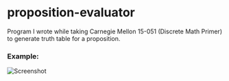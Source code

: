 # proposition-evaluator
Program I wrote while taking Carnegie Mellon 15-051 (Discrete Math Primer) to generate truth table for a proposition.

### Example:
![Screenshot](https://github.com/shansteven/proposition-evaluator/blob/master/Screenshot.png)

